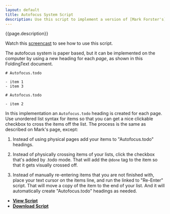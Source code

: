 ```yaml
---
layout: default
title: Autofocus System Script
description: Use this script to implement a version of [Mark Forster's](http://markforster.squarespace.com/autofocus-system/) Autofocus time management system.
---
```


{{page.description}}

Watch this [screencast](http://www.youtube.com/watch?v=_RGNV0W1CaE) to see how to use this script.

The autofocus system is paper based, but it can be implemented on the computer by using a new heading for each _page_, as shown in this FoldingText document.

    # Autofocus.todo
    
    - item 1
    - item 3

    # Autofocus.todo
    
    - item 2

In this implementation an `Autofocus.todo` heading is created for each page. Use unordered list syntax for items so that you can get a nice clickable checkbox to cross the items off the list. The process is the same as described on Mark's page, except:

1. Instead of using physical pages add your items to "Autofocus.todo" headings.

2. Instead of physically crossing items of your lists, click the checkbox that's added by .todo mode. That will add the `@done` tag to the item so that it gets visually crossed off.

3. Instead of manually re-entering items that you are not finished with, place your text cursor on the items line, and run the linked to "Re-Enter" script. That will move a copy of the item to the end of your list. And it will automatically create "Autofocus.todo" headings as needed.

- [**View Script**](https://gist.github.com/4075021/)
- [**Download Script**](https://gist.github.com/4075021/download)
